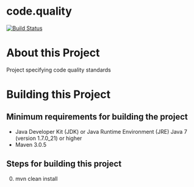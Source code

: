 # code.quality

[![Build Status][build-status-image]][build-status]

[build-status-image]: https://travis-ci.org/kaazing/code.quality.svg?branch=develop
[build-status]: https://travis-ci.org/kaazing/code.quality

# About this Project

Project specifying code quality standards

# Building this Project

## Minimum requirements for building the project
* Java Developer Kit (JDK) or Java Runtime Environment (JRE) Java 7 (version 1.7.0_21) or higher
* Maven 3.0.5

## Steps for building this project
0. mvn clean install
